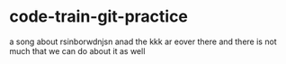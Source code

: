 # code-train-git-practice


a song about rsinborwdnjsn anad the kkk ar eover there and there is not much that we can do about it as well 